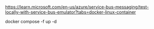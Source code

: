 https://learn.microsoft.com/en-us/azure/service-bus-messaging/test-locally-with-service-bus-emulator?tabs=docker-linux-container

docker compose -f <PathToDockerComposeFile> up -d